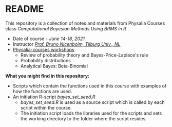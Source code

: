 # README  
This repository is a collection of notes and materials from Physalia Courses class *Computational Bayesian Methods Using BRMS in R*  

* Date of course - *June 14-18, 2021*  
* Instructor [*Prof. Bruno Nicenboim, Tilburg Univ., NL*](https://bnicenboim.github.io/)  
* [Physalia-courses workshops](https://www.physalia-courses.org/)    
  - Review of probability theory and Bayes-Price-Laplace's rule  
  - Probability distributions  
  - Analytical Bayes: Beta-Binomial  

**What you might find in this repository:**  

* Scripts which contain the functions used in this course with examples of how the functions are used.    
* An initiation R-script *bayes_set_seed.R*    
  - *bayes_set_seed.R* is used as a source script which is called by each script within the course.  
  - The initiation script loads the libraries used for the scripts and sets the working directory to the folder where the script resides.  
  
  
  
  
 

